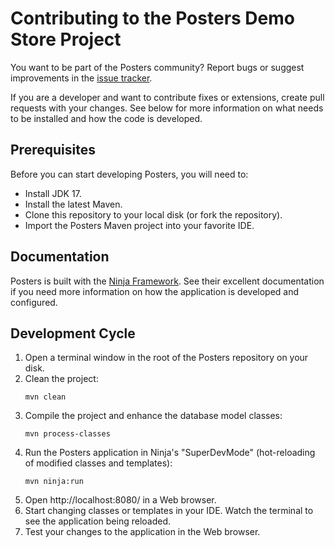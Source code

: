 # Contributing to the Posters Demo Store Project

You want to be part of the Posters community? Report bugs or suggest improvements in the [issue tracker](issues).

If you are a developer and want to contribute fixes or extensions, create pull requests with your changes. See below for more information on what needs to be installed and how the code is developed.


## Prerequisites

Before you can start developing Posters, you will need to:

* Install JDK 17.
* Install the latest Maven.
* Clone this repository to your local disk (or fork the repository).
* Import the Posters Maven project into your favorite IDE.


## Documentation

Posters is built with the [Ninja Framework](https://www.ninjaframework.org/). See their excellent documentation if you need more information on how the application is developed and configured.


## Development Cycle

1. Open a terminal window in the root of the Posters repository on your disk.
1. Clean the project:
    ```
    mvn clean
    ```
1. Compile the project and enhance the database model classes:
    ```
    mvn process-classes
    ```
1. Run the Posters application in Ninja's "SuperDevMode" (hot-reloading of modified classes and templates):
    ```
    mvn ninja:run
    ```
1. Open http://localhost:8080/ in a Web browser.
1. Start changing classes or templates in your IDE. Watch the terminal to see the application being reloaded.
1. Test your changes to the application in the Web browser.

